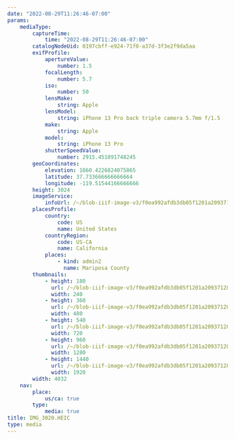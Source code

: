 ```yaml
---
date: "2022-08-29T11:26:46-07:00"
params:
    mediaType:
        captureTime:
            time: "2022-08-29T11:26:46-07:00"
        catalogNodeUid: 0197cbff-e924-71f0-a37d-3f3e2f9da5aa
        exifProfile:
            apertureValue:
                number: 1.5
            focalLength:
                number: 5.7
            iso:
                number: 50
            lensMake:
                string: Apple
            lensModel:
                string: iPhone 13 Pro back triple camera 5.7mm f/1.5
            make:
                string: Apple
            model:
                string: iPhone 13 Pro
            shutterSpeedValue:
                number: 2915.451891748245
        geoCoordinates:
            elevation: 1860.4226824075865
            latitude: 37.733666666666664
            longitude: -119.51544166666666
        height: 3024
        imageService:
            infoUrl: /~/blob-iiif-image-v3/f0ea992afdb3db05f1201a20937128bf9ace86303844d86a5c954cfd83bc24eb/info.json
        placesProfile:
            country:
                code: US
                name: United States
            countryRegion:
                code: US-CA
                name: California
            places:
                - kind: admin2
                  name: Mariposa County
        thumbnails:
            - height: 180
              url: /~/blob-iiif-image-v3/f0ea992afdb3db05f1201a20937128bf9ace86303844d86a5c954cfd83bc24eb/full/240%2C180/0/default.jpg
              width: 240
            - height: 360
              url: /~/blob-iiif-image-v3/f0ea992afdb3db05f1201a20937128bf9ace86303844d86a5c954cfd83bc24eb/full/480%2C360/0/default.jpg
              width: 480
            - height: 540
              url: /~/blob-iiif-image-v3/f0ea992afdb3db05f1201a20937128bf9ace86303844d86a5c954cfd83bc24eb/full/720%2C540/0/default.jpg
              width: 720
            - height: 960
              url: /~/blob-iiif-image-v3/f0ea992afdb3db05f1201a20937128bf9ace86303844d86a5c954cfd83bc24eb/full/1280%2C960/0/default.jpg
              width: 1280
            - height: 1440
              url: /~/blob-iiif-image-v3/f0ea992afdb3db05f1201a20937128bf9ace86303844d86a5c954cfd83bc24eb/full/1920%2C1440/0/default.jpg
              width: 1920
        width: 4032
    nav:
        place:
            us/ca: true
        type:
            media: true
title: IMG_3020.HEIC
type: media
---
```


